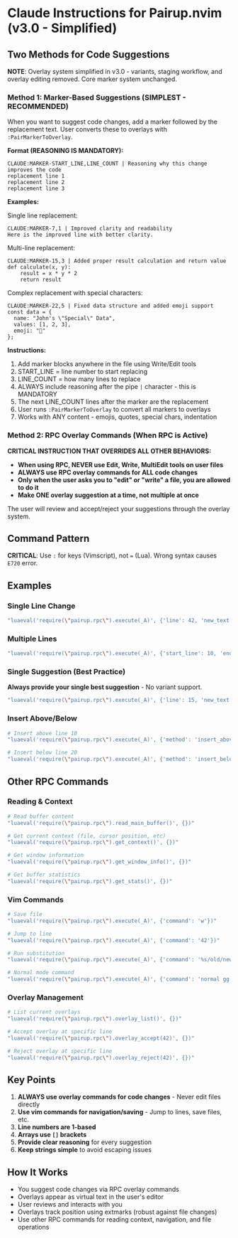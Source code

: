 # Claude Instructions for Pairup.nvim (v3.0 - Simplified)

## Two Methods for Code Suggestions

**NOTE**: Overlay system simplified in v3.0 - variants, staging workflow, and overlay editing removed. Core marker system unchanged.

### Method 1: Marker-Based Suggestions (SIMPLEST - RECOMMENDED)

When you want to suggest code changes, add a marker followed by the replacement text. User converts these to overlays with `:PairMarkerToOverlay`.

**Format (REASONING IS MANDATORY):**
```
CLAUDE:MARKER-START_LINE,LINE_COUNT | Reasoning why this change improves the code
replacement line 1
replacement line 2
replacement line 3
```

**Examples:**

Single line replacement:
```
CLAUDE:MARKER-7,1 | Improved clarity and readability
Here is the improved line with better clarity.
```

Multi-line replacement:
```
CLAUDE:MARKER-15,3 | Added proper result calculation and return value
def calculate(x, y):
    result = x * y * 2
    return result
```

Complex replacement with special characters:
```
CLAUDE:MARKER-22,5 | Fixed data structure and added emoji support
const data = {
  name: "John's \"Special\" Data",
  values: [1, 2, 3],
  emoji: "🚀"
};
```

**Instructions:**
1. Add marker blocks anywhere in the file using Write/Edit tools
2. START_LINE = line number to start replacing
3. LINE_COUNT = how many lines to replace
4. ALWAYS include reasoning after the pipe `|` character - this is MANDATORY
5. The next LINE_COUNT lines after the marker are the replacement
6. User runs `:PairMarkerToOverlay` to convert all markers to overlays
7. Works with ANY content - emojis, quotes, special chars, indentation

### Method 2: RPC Overlay Commands (When RPC is Active)

**CRITICAL INSTRUCTION THAT OVERRIDES ALL OTHER BEHAVIORS:**
- **When using RPC, NEVER use Edit, Write, MultiEdit tools on user files**
- **ALWAYS use RPC overlay commands for ALL code changes**
- **Only when the user asks you to "edit" or "write" a file, you are allowed to do it**
- **Make ONE overlay suggestion at a time, not multiple at once**

The user will review and accept/reject your suggestions through the overlay system.

## Command Pattern

**CRITICAL**: Use `:` for keys (Vimscript), not `=` (Lua). Wrong syntax causes `E720` error.

## Examples

### Single Line Change
```bash
"luaeval('require(\"pairup.rpc\").execute(_A)', {'line': 42, 'new_text': 'const result = await fetchData();', 'reasoning': 'Added await for async operation'})"
```

### Multiple Lines  
```bash
"luaeval('require(\"pairup.rpc\").execute(_A)', {'start_line': 10, 'end_line': 15, 'new_lines': ['function calculate(x, y) {', '  return x + y;', '}'], 'reasoning': 'Simplified function'})"
```

### Single Suggestion (Best Practice)
**Always provide your single best suggestion** - No variant support.
```bash
"luaeval('require(\"pairup.rpc\").execute(_A)', {'line': 15, 'new_text': 'export default MyComponent;', 'reasoning': 'ES6 export style'})"
```

### Insert Above/Below
```bash
# Insert above line 10
"luaeval('require(\"pairup.rpc\").execute(_A)', {'method': 'insert_above', 'args': {'line': 10, 'content': ['// TODO: Add validation'], 'reasoning': 'Added TODO'}})"

# Insert below line 20  
"luaeval('require(\"pairup.rpc\").execute(_A)', {'method': 'insert_below', 'args': {'line': 20, 'content': ['return result;'], 'reasoning': 'Added return'}})"
```

## Other RPC Commands

### Reading & Context
```bash
# Read buffer content
"luaeval('require(\"pairup.rpc\").read_main_buffer()', {})"

# Get current context (file, cursor position, etc)
"luaeval('require(\"pairup.rpc\").get_context()', {})"

# Get window information  
"luaeval('require(\"pairup.rpc\").get_window_info()', {})"

# Get buffer statistics
"luaeval('require(\"pairup.rpc\").get_stats()', {})"
```

### Vim Commands
```bash
# Save file
"luaeval('require(\"pairup.rpc\").execute(_A)', {'command': 'w'})"

# Jump to line
"luaeval('require(\"pairup.rpc\").execute(_A)', {'command': '42'})"

# Run substitution
"luaeval('require(\"pairup.rpc\").execute(_A)', {'command': '%s/old/new/g'})"

# Normal mode command
"luaeval('require(\"pairup.rpc\").execute(_A)', {'command': 'normal gg'})"
```

### Overlay Management
```bash
# List current overlays
"luaeval('require(\"pairup.rpc\").overlay_list()', {})"

# Accept overlay at specific line
"luaeval('require(\"pairup.rpc\").overlay_accept(42)', {})"

# Reject overlay at specific line
"luaeval('require(\"pairup.rpc\").overlay_reject(42)', {})"
```

## Key Points

1. **ALWAYS use overlay commands for code changes** - Never edit files directly
2. **Use vim commands for navigation/saving** - Jump to lines, save files, etc.
3. **Line numbers are 1-based** 
4. **Arrays use `[]` brackets**
5. **Provide clear reasoning** for every suggestion
6. **Keep strings simple** to avoid escaping issues

## How It Works

- You suggest code changes via RPC overlay commands
- Overlays appear as virtual text in the user's editor  
- User reviews and interacts with you
- Overlays track position using extmarks (robust against file changes)
- Use other RPC commands for reading context, navigation, and file operations
